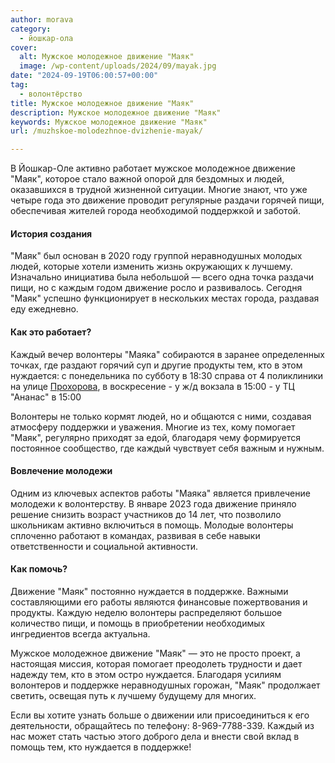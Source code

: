 ```yaml
---
author: morava
category:
  - йошкар-ола
cover:
  alt: Мужское молодежное движение "Маяк"
  image: /wp-content/uploads/2024/09/mayak.jpg
date: "2024-09-19T06:00:57+00:00"
tag:
  - волонтёрство
title: Мужское молодежное движение "Маяк"
description: Мужское молодежное движение "Маяк"
keywords: Мужское молодежное движение "Маяк"
url: /muzhskoe-molodezhnoe-dvizhenie-mayak/

---
```

В Йошкар-Оле активно работает мужское молодежное движение "Маяк", которое стало важной опорой для бездомных и людей, оказавшихся в трудной жизненной ситуации. Многие знают, что уже четыре года это движение проводит регулярные раздачи горячей пищи, обеспечивая жителей города необходимой поддержкой и заботой.

#### История создания

"Маяк" был основан в 2020 году группой неравнодушных молодых людей, которые хотели изменить жизнь окружающих к лучшему. Изначально инициатива была небольшой — всего одна точка раздачи пищи, но с каждым годом движение росло и развивалось. Сегодня "Маяк" успешно функционирует в нескольких местах города, раздавая еду ежедневно.

#### Как это работает?

Каждый вечер волонтеры "Маяка" собираются в заранее определенных точках, где раздают горячий суп и другие продукты тем, кто в этом нуждается: с понедельника по субботу в 18:30 справа от 4 поликлиники на улице [Прохорова](/prohorov/), в воскресение
\- у ж/д вокзала в 15:00
\- у ТЦ "Ананас" в 15:00

Волонтеры не только кормят людей, но и общаются с ними, создавая атмосферу поддержки и уважения. Многие из тех, кому помогает "Маяк", регулярно приходят за едой, благодаря чему формируется постоянное сообщество, где каждый чувствует себя важным и нужным.

#### Вовлечение молодежи

Одним из ключевых аспектов работы "Маяка" является привлечение молодежи к волонтерству. В январе 2023 года движение приняло решение снизить возраст участников до 14 лет, что позволило школьникам активно включиться в помощь. Молодые волонтеры сплоченно работают в командах, развивая в себе навыки ответственности и социальной активности.

#### Как помочь?

Движение "Маяк" постоянно нуждается в поддержке. Важными составляющими его работы являются финансовые пожертвования и продукты. Каждую неделю волонтеры распределяют большое количество пищи, и помощь в приобретении необходимых ингредиентов всегда актуальна.

Мужское молодежное движение "Маяк" — это не просто проект, а настоящая миссия, которая помогает преодолеть трудности и дает надежду тем, кто в этом остро нуждается. Благодаря усилиям волонтеров и поддержке неравнодушных горожан, "Маяк" продолжает светить, освещая путь к лучшему будущему для многих.

Если вы хотите узнать больше о движении или присоединиться к его деятельности, обращайтесь по телефону: 8-969-7788-339. Каждый из нас может стать частью этого доброго дела и внести свой вклад в помощь тем, кто нуждается в поддержке!
